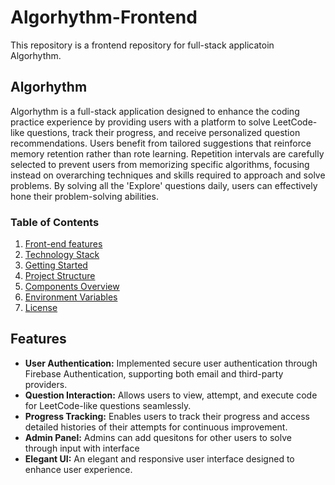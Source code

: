 # Algorhythm-Frontend

This repository is a frontend repository for full-stack applicatoin Algorhythm.

## Algorhythm

Algorhythm is a full-stack application designed to enhance the coding practice experience by providing users with a platform to solve LeetCode-like questions, track their progress, and receive personalized question recommendations. Users benefit from tailored suggestions that reinforce memory retention rather than rote learning. Repetition intervals are carefully selected to prevent users from memorizing specific algorithms, focusing instead on overarching techniques and skills required to approach and solve problems. By solving all the 'Explore' questions daily, users can effectively hone their problem-solving abilities.

### Table of Contents

1. [Front-end features](#features)
2. [Technology Stack](#technology-stack)
3. [Getting Started](#getting-started)
4. [Project Structure](#project-structure)
5. [Components Overview](#components-overview)
6. [Environment Variables](#environment-variables)
7. [License](#license)

## Features

- **User Authentication:** Implemented secure user authentication through Firebase Authentication, supporting both email and third-party providers.
- **Question Interaction:** Allows users to view, attempt, and execute code for LeetCode-like questions seamlessly.
- **Progress Tracking:** Enables users to track their progress and access detailed histories of their attempts for continuous improvement.
- **Admin Panel:** Admins can add quesitons for other users to solve through input with interface
- **Elegant UI:** An elegant and responsive user interface designed to enhance user experience.
